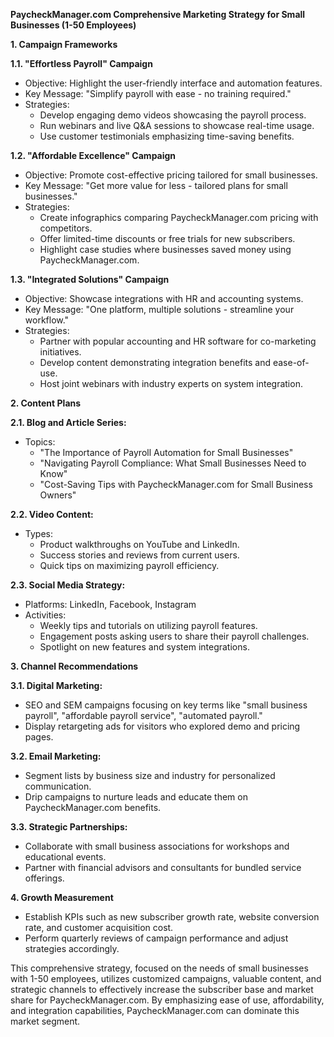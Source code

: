 **PaycheckManager.com Comprehensive Marketing Strategy for Small Businesses (1-50 Employees)**

**1. Campaign Frameworks**

**1.1. "Effortless Payroll" Campaign**
   - Objective: Highlight the user-friendly interface and automation features.
   - Key Message: "Simplify payroll with ease - no training required."
   - Strategies:
     - Develop engaging demo videos showcasing the payroll process.
     - Run webinars and live Q&A sessions to showcase real-time usage.
     - Use customer testimonials emphasizing time-saving benefits.

**1.2. "Affordable Excellence" Campaign**
   - Objective: Promote cost-effective pricing tailored for small businesses.
   - Key Message: "Get more value for less - tailored plans for small businesses."
   - Strategies:
     - Create infographics comparing PaycheckManager.com pricing with competitors.
     - Offer limited-time discounts or free trials for new subscribers.
     - Highlight case studies where businesses saved money using PaycheckManager.com.

**1.3. "Integrated Solutions" Campaign**
   - Objective: Showcase integrations with HR and accounting systems.
   - Key Message: "One platform, multiple solutions - streamline your workflow."
   - Strategies:
     - Partner with popular accounting and HR software for co-marketing initiatives.
     - Develop content demonstrating integration benefits and ease-of-use.
     - Host joint webinars with industry experts on system integration.

**2. Content Plans**

**2.1. Blog and Article Series:**
   - Topics:
     - "The Importance of Payroll Automation for Small Businesses"
     - "Navigating Payroll Compliance: What Small Businesses Need to Know"
     - "Cost-Saving Tips with PaycheckManager.com for Small Business Owners"

**2.2. Video Content:**
   - Types:
     - Product walkthroughs on YouTube and LinkedIn.
     - Success stories and reviews from current users.
     - Quick tips on maximizing payroll efficiency.

**2.3. Social Media Strategy:**
   - Platforms: LinkedIn, Facebook, Instagram
   - Activities:
     - Weekly tips and tutorials on utilizing payroll features.
     - Engagement posts asking users to share their payroll challenges.
     - Spotlight on new features and system integrations.

**3. Channel Recommendations**

**3.1. Digital Marketing:**
   - SEO and SEM campaigns focusing on key terms like "small business payroll", "affordable payroll service", "automated payroll."
   - Display retargeting ads for visitors who explored demo and pricing pages.

**3.2. Email Marketing:**
   - Segment lists by business size and industry for personalized communication.
   - Drip campaigns to nurture leads and educate them on PaycheckManager.com benefits.

**3.3. Strategic Partnerships:**
   - Collaborate with small business associations for workshops and educational events.
   - Partner with financial advisors and consultants for bundled service offerings.

**4. Growth Measurement**

- Establish KPIs such as new subscriber growth rate, website conversion rate, and customer acquisition cost.
- Perform quarterly reviews of campaign performance and adjust strategies accordingly.

This comprehensive strategy, focused on the needs of small businesses with 1-50 employees, utilizes customized campaigns, valuable content, and strategic channels to effectively increase the subscriber base and market share for PaycheckManager.com. By emphasizing ease of use, affordability, and integration capabilities, PaycheckManager.com can dominate this market segment.